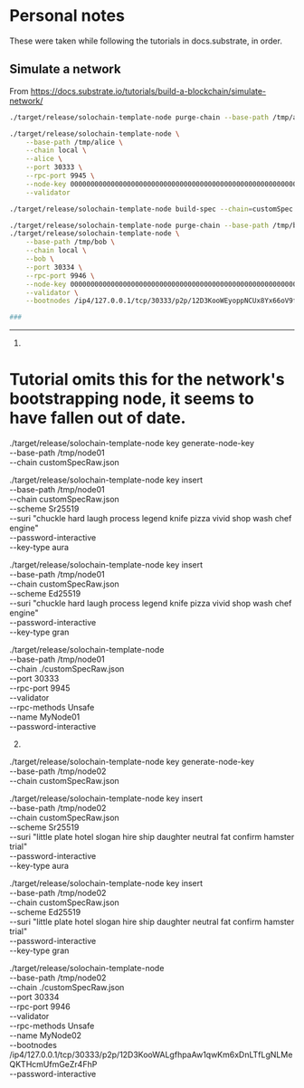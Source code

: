 # Personal notes

These were taken while following the tutorials in docs.substrate, in order.

## Simulate a network

From https://docs.substrate.io/tutorials/build-a-blockchain/simulate-network/

```bash
./target/release/solochain-template-node purge-chain --base-path /tmp/alice --chain local

./target/release/solochain-template-node \
    --base-path /tmp/alice \
    --chain local \
    --alice \
    --port 30333 \
    --rpc-port 9945 \
    --node-key 0000000000000000000000000000000000000000000000000000000000000001 \
    --validator

./target/release/solochain-template-node build-spec --chain=customSpec.json --raw --disable-default-bootnode > customSpecRaw.json

./target/release/solochain-template-node purge-chain --base-path /tmp/bob --chain local
./target/release/solochain-template-node \
    --base-path /tmp/bob \
    --chain local \
    --bob \
    --port 30334 \
    --rpc-port 9946 \
    --node-key 0000000000000000000000000000000000000000000000000000000000000002 \
    --validator \
    --bootnodes /ip4/127.0.0.1/tcp/30333/p2p/12D3KooWEyoppNCUx8Yx66oV9fJnriXwCcXwDDUA2kj6vnc6iDEp

###
```
----

1.

# Tutorial omits this for the network's bootstrapping node, it seems to have fallen out of date.
./target/release/solochain-template-node key generate-node-key \
    --base-path /tmp/node01 \
    --chain customSpecRaw.json

./target/release/solochain-template-node key insert \
  --base-path /tmp/node01 \
  --chain customSpecRaw.json \
  --scheme Sr25519 \
  --suri "chuckle hard laugh process legend knife pizza vivid shop wash chef engine" \
  --password-interactive \
  --key-type aura

./target/release/solochain-template-node key insert \
  --base-path /tmp/node01 \
  --chain customSpecRaw.json \
  --scheme Ed25519 \
  --suri "chuckle hard laugh process legend knife pizza vivid shop wash chef engine" \
  --password-interactive \
  --key-type gran

./target/release/solochain-template-node \
  --base-path /tmp/node01 \
  --chain ./customSpecRaw.json \
  --port 30333 \
  --rpc-port 9945 \
  --validator \
  --rpc-methods Unsafe \
  --name MyNode01 \
  --password-interactive

2.

./target/release/solochain-template-node key generate-node-key \
    --base-path /tmp/node02 \
    --chain customSpecRaw.json

./target/release/solochain-template-node key insert \
  --base-path /tmp/node02 \
  --chain customSpecRaw.json \
  --scheme Sr25519 \
  --suri "little plate hotel slogan hire ship daughter neutral fat confirm hamster trial" \
  --password-interactive \
  --key-type aura

./target/release/solochain-template-node key insert \
  --base-path /tmp/node02 \
  --chain customSpecRaw.json \
  --scheme Ed25519 \
  --suri "little plate hotel slogan hire ship daughter neutral fat confirm hamster trial" \
  --password-interactive \
  --key-type gran

./target/release/solochain-template-node \
  --base-path /tmp/node02 \
  --chain ./customSpecRaw.json \
  --port 30334 \
  --rpc-port 9946 \
  --validator \
  --rpc-methods Unsafe \
  --name MyNode02 \
  --bootnodes /ip4/127.0.0.1/tcp/30333/p2p/12D3KooWALgfhpaAw1qwKm6xDnLTfLgNLMeQKTHcmUfmGeZr4FhP \
  --password-interactive